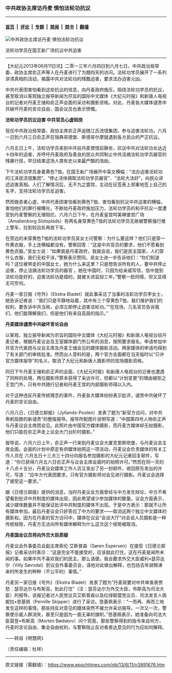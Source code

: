 ### 中共政协主席访丹麦 惧怕法轮功抗议

---

#### [首页](../../../..?n3891676) &nbsp;|&nbsp; [评论](../../../../../epoch-comment?n3891676) &nbsp;|&nbsp; [专题](../../../../../epoch-special?n3891676) &nbsp;|&nbsp; [禁闻](../../../../../epoch-news?n3891676) &nbsp;|&nbsp; [禁书](../../../../../books?n3891676) &nbsp;|&nbsp; [翻墙](https://github.com/gfw-breaker/nogfw/blob/master/README.md?n3891676)


<div><img alt="中共政协主席访丹麦 惧怕法轮功抗议" class="attachment-djy_600_400 size-djy_600_400 wp-post-image" src="https://i.epochtimes.com/assets/uploads/2013/06/1306110512552158-600x400.jpg"/>
<div class="caption">
 <p>
  法轮功学员在国王新广场抗议中共迫害
 </p>
</div></div><hr/><div class="post_content" id="artbody" itemprop="articleBody">
 <!-- article content begin -->
 <p>
  【大纪元2013年06月11日讯】二零一三年六月四日到六月七日，中共政治局常委、政协主席俞正声等人在丹麦进行了为期四天的访问。法轮功学员展开了一系列讲清真相的活动，揭露中共对法轮功的残酷迫害，要求法办迫害元凶。
 </p>
 <p>
  中共代表团害怕看到这些抗议的信息，向丹麦政府施压，阻挠法轮功学员的抗议，甚至取消以客观独立报导新闻为宗旨的国际中文媒体《大纪元时报》和新唐人电视台的记者对丹麦王储和俞正声会面的采访和摄影资格。对此，丹麦各大媒体谴责中共破坏丹麦的言论自由，国会议员也表示愤慨。
 </p>
 <p>
  <b>
   法轮功学员抗议迫害 中共官员心虚阻挠
  </b>
 </p>
 <p>
  现任中共政治局常委、政协主席俞正声追随江氏流氓集团，参与迫害法轮功。六月一日到六月三日俞正声在瑞典哥德堡、斯德哥尔摩就遇到各方民众的严正抗议。
 </p>
 <p>
  六月五日上午，法轮功学员来到中共驻丹麦使馆前静坐，抗议中共对法轮功长达近十四年的迫害，并呼吁丹麦政府及善良的民众共同制止中共活摘法轮功学员器官的残暴行径，早日结束这场人类有史以来最严酷的浩劫。
 </p>
 <p>
  下午法轮功学员身着黄色T恤，在国王新广场展开中英文横幅：“法办迫害法轮功的江泽民流氓集团”、“停止活体摘取法轮功学员器官”、“法轮大法好”，向民众讲述迫害真相。人们了解情况后，无不为之震惊，主动在征签表上郑重地签上自己的名字，支持法轮功学员反迫害。
 </p>
 <p>
  然而做恶者心虚，中共代表团害怕看到黄色T恤，害怕看到抗议中共迫害的横幅，害怕他们的罪行被曝光，不断给丹麦政府施加压力，法轮功学员的和平抗议一度遭受到丹麦警察的无理阻拦。六月六日下午，在丹麦皇宫阿美琳堡宫广场（Amalienborg Slotsplads）有两名身穿黄色T恤的法轮功学员无故被警察强行推上警车，拉到较远处再放下车。
 </p>
 <p>
  在旁边的未穿黄色T恤的法轮功学员吴女士问警察：为什么要这样？他们只是穿一件黄衣服，手上连横幅都没有。警察回答：“这是中共官员的要求，他们不愿看到黄色衣服。”吴女士说：“如果我是丹麦政府，我就会说，我们是民主国家，人们穿什么衣服，我们无权干涉。”警察表示赞同。吴女士进一步告诉他们：“你们知道吗？这位被带走的中国女士，她为什么来这里？只是想告诉所有的人，要中共停止迫害，停止活摘法轮功学员的器官 。她在中国时，只因为给亲戚写信，信中提到法轮功是好的，迫害法轮功是错的，就被关进监狱三年。”警察一脸同情，但又显得无可奈何。
 </p>
 <p>
  丹麦一家日报《号外》（Ekstra Bladet）就此事采访了当事的法轮功学员李女士，她告诉记者说：“我们只是平静地站着，其中有三个穿黄色T恤，我们维护我们的权利，要告诉中共当局，必须立即停止迫害法轮功。”“在现场，几名官员告诉我们，他们能理解我们，但是他们有来自高层的指示。”
 </p>
 <p>
  <b>
   丹麦媒体谴责中共破坏言论自由
  </b>
 </p>
 <p>
  以客观、独立报导新闻为宗旨的国际中文媒体《大纪元时报》和新唐人电视台驻丹麦记者，根据丹麦议会及王室媒体部门所公布的消息，按照要求报名，申请参加中共官方代表团与议会主席及丹麦王储会见的媒体摄影活动。两家媒体的申请均得到了有关部门的审核批准。然而出人意料的是，两个官方会面都在当天临时以“只许官方媒体报导”的名义，取消了大纪元和新唐人摄影师的现场摄影资格。
 </p>
 <p>
  同日下午丹麦王储和俞正声的会面，《大纪元时报》和新唐人电视台的记者也遭遇了同样的处境，两位摄影师原本获得了采访许可，但都以“计划变更”的理由被拒之王宫门外，只有中共随行记者和丹麦王宫的内部摄影师得以入内。
 </p>
 <p>
  对于这种违反丹麦传统理念的事件，丹麦各大媒体纷纷表示批评，谴责中共破坏了丹麦的言论自由。
 </p>
 <p>
  六月八日，《日德兰邮报》（Jyllands-Posten）发表了题为“新官方访问，对中共卑躬屈膝的新谴责”的整版报导。报导所配图片说明写道：“中国第四号人物俞正声与丹麦议会主席团会见。此照片由中国官方媒体摄影，而丹麦方媒体却无权摄影，他们只能在俞正声走上议会大门台阶时摄影。”
 </p>
 <p>
  报导说，六月六日上午，俞正声一行来到丹麦议会大厦克里斯欣堡，与丹麦议会主席会面。会面的计划中原定有供媒体拍照这一项活动，丹麦议会负责媒体的有关工作人员在 六月五日十三点三十四分向报名参加摄影的大纪元记者回复邮件，写道：“你已获得六月五六日俞正声与议会主席会面时的拍照许可。”然而在同一天的十八点十五分，丹麦议会媒体工作人员又发出了另一封邮件，收回原先发出的许可，写道：“应中方代表团要求，只有官方摄影师对会见进行摄影。丹麦议会选择了接受这一要求。”
 </p>
 <p>
  据《日德兰邮报》提供的消息，当时丹麦议会方面曾经与中方发生辩论，中方不希望看到批评中共制度的媒体出现，因此希望减少参加媒体的数量。议会方面表示，减少媒体数量并不能保证批评中共制度的媒体不出现。于是中方表示：那就不让所有媒体参加。最后丹麦议会只好答应了中方的要求——取消这两个独立中文媒体的摄影权。因为在丹麦的官方访问中，媒体在议会“会谈大厅”对会谈人员摄影是一种传统规矩，丹麦方无法向所有媒体解释为什么这次这个规矩被取消。
 </p>
 <p>
  <b>
   丹麦国会议员将向外交大臣质疑
  </b>
 </p>
 <p>
  丹麦议会外事委员会副主席索伦∙艾斯普森（Søren Espersen）在接受《日德兰邮报》记者采访时表示：“这是完全不能接受的，应该就此打住，这在丹麦是闻所未闻的事。如果中共不喜欢我们的民主，那么请便。我会要求外交大臣威利•瑟芬达尔（Villy Søvndal）到议会外事委员会，请他对此做出解释，也包括去年胡锦涛来时所发生的种种（不公平的）事情。”
 </p>
 <p>
  丹麦另一家日报《号外》（Ekstra Bladet）发表了题为“丹麦政要对中共审查表愤怒：瑟芬达尔与布斯高，到此打住”（注：瑟芬达尔为外交大臣，布斯高为司法大臣）的报导。该报记者对人民党议员艾斯普森以及红绿联盟党议员、司法发言人佩妮拉•思基佩（Pernille Skipper）进行了采访。思基佩表示：“一而再、再而三地发生这样的事情，那些持反对意见的媒体突然不被允许采访报导。一次又一次，警察使示威人群消失，甚至只是因为一面无辜的旗帜。”思基佩表示，她准备向司法大臣莫登•布斯高（Morten Bødskov）问个究竟，那些警察得到的指令来自何方，丹麦的言论自由、集会自由权利，与警察阻止反对者表达意见的行为应如何解释。
 </p>
 <p>
  ——转自《明慧网》
 </p>
 <p>
  （责任编辑：杜祥）
 </p>
 <p>
  <!-- article content end -->
  <div id="below_article_ad">
  </div>
 </p>
</div>


---

原文链接（需翻墙）：https://www.epochtimes.com/gb/13/6/11/n3891676.htm